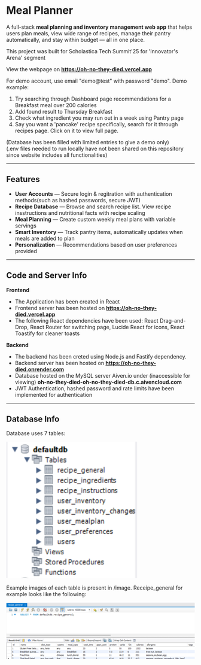 # Meal Planner

A full-stack **meal planning and inventory management web app** that helps users plan meals, view wide range of recipes, manage their pantry automatically, and stay within budget — all in one place.  

This project was built for Scholastica Tech Summit'25 for 'Innovator's Arena' segment

View the webpage on **https://oh-no-they-died.vercel.app**

For demo account, use email "demo@test" with password "demo". Demo example: <br>
1) Try searching through Dashboard page recommendations for a Breakfast meal over 200 calories 
2) Add found result to Thursday Breakfast
3) Check what ingredient you may run out in a week using Pantry page
4) Say you want a 'pancake' recipe specifically, search for it through recipes page. Click on it to view full page.

(Database has been filled with limited entries to give a demo only)<br>
(.env files needed to run locally have not been shared on this repository since website includes all functionalities)

---

## Features

- **User Accounts** — Secure login & regitration with authentication methods(such as hashed passwords, secure JWT)
- **Recipe Database** — Browse and search recipe list. View recipe insstructions and nutritional facts with recipe scaling
- **Meal Planning** — Create custom weekly meal plans with variable servings
- **Smart Inventory** — Track pantry items, automatically updates when meals are added to plan
- **Personalization** — Recommendations based on user preferences provided
---

## Code and Server Info

**Frontend**  
- The Application has been created in React
- Frontend server has been hosted on **https://oh-no-they-died.vercel.app**
- The following React dependencies have been used: React Drag-and-Drop, React Router for switching page, Lucide React for icons, React Toastify for cleaner toasts

**Backend**  
- The backend has been creted using Node.js and Fastify dependency.
- Backend server has been hosted on **https://oh-no-they-died.onrender.com**
- Database hosted on the MySQL server Aiven.io under (inaccessible for viewing)
  **oh-no-they-died-oh-no-they-died-db.c.aivencloud.com**
- JWT Authentication, hashed password and rate limits have been implemented for authentication
---

## Database Info
Database uses 7 tables:
<p align="left">
  <img src="./images/database_tables.png" width="350" alt="database_tables">
</p>

Example images of each table is present in /image. Receipe_general for example looks like the following:
 <p align="left">
  <img src="./images/recipe_general.png" width="900" alt="recipe_general">
 </p>